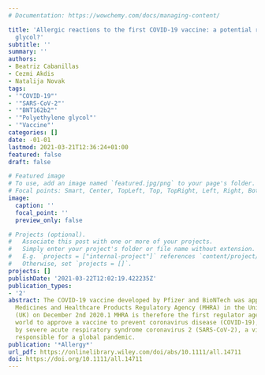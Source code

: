 ```yaml
---
# Documentation: https://wowchemy.com/docs/managing-content/

title: 'Allergic reactions to the first COVID-19 vaccine: a potential role of Polyethylene
  glycol?'
subtitle: ''
summary: ''
authors:
- Beatriz Cabanillas
- Cezmi Akdis
- Natalija Novak
tags:
- '"COVID-19"'
- '"SARS-CoV-2"'
- '"BNT162b2"'
- '"Polyethylene glycol"'
- '"Vaccine"'
categories: []
date: -01-01
lastmod: 2021-03-21T12:36:24+01:00
featured: false
draft: false

# Featured image
# To use, add an image named `featured.jpg/png` to your page's folder.
# Focal points: Smart, Center, TopLeft, Top, TopRight, Left, Right, BottomLeft, Bottom, BottomRight.
image:
  caption: ''
  focal_point: ''
  preview_only: false

# Projects (optional).
#   Associate this post with one or more of your projects.
#   Simply enter your project's folder or file name without extension.
#   E.g. `projects = ["internal-project"]` references `content/project/deep-learning/index.md`.
#   Otherwise, set `projects = []`.
projects: []
publishDate: '2021-03-22T12:02:19.422235Z'
publication_types:
- '2'
abstract: The COVID-19 vaccine developed by Pfizer and BioNTech was approved by the
  Medicines and Healthcare Products Regulatory Agency (MHRA) in the United Kingdom
  (UK) on December 2nd 2020.1 MHRA is therefore the first regulator agency in the
  world to approve a vaccine to prevent coronavirus disease (COVID-19), which is caused
  by severe acute respiratory syndrome coronavirus 2 (SARS-CoV-2), a virus that is
  responsible for a global pandemic.
publication: '*Allergy*'
url_pdf: https://onlinelibrary.wiley.com/doi/abs/10.1111/all.14711
doi: https://doi.org/10.1111/all.14711
---
```

